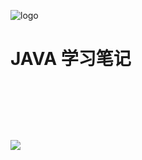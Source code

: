 ![logo](_public/favicon.ico) 

# JAVA 学习笔记

&nbsp;

&nbsp;

&nbsp;

<!--background-->

![](_public/img/piano.jpg)